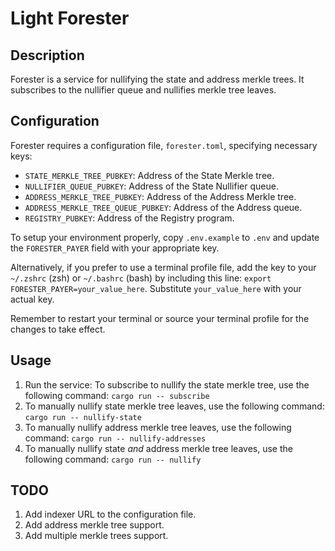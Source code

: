 # Light Forester

## Description

Forester is a service for nullifying the state and address merkle trees.
It subscribes to the nullifier queue and nullifies merkle tree leaves.

## Configuration

Forester requires a configuration file, `forester.toml`, specifying necessary keys:
- `STATE_MERKLE_TREE_PUBKEY`: Address of the State Merkle tree.
- `NULLIFIER_QUEUE_PUBKEY`: Address of the State Nullifier queue.
- `ADDRESS_MERKLE_TREE_PUBKEY`: Address of the Address Merkle tree.
- `ADDRESS_MERKLE_TREE_QUEUE_PUBKEY`: Address of the Address queue.
- `REGISTRY_PUBKEY`: Address of the Registry program.


To setup your environment properly, copy `.env.example` to `.env` 
and update the `FORESTER_PAYER` field with your appropriate key. 

Alternatively, if you prefer to use a terminal profile file, 
add the key to your `~/.zshrc` (zsh) or `~/.bashrc` (bash) 
by including this line: `export FORESTER_PAYER=your_value_here`.
Substitute `your_value_here` with your actual key. 

Remember to restart your terminal or source your terminal profile for the changes to take effect.

## Usage

1. Run the service:
To subscribe to nullify the state merkle tree, use the following command:
`cargo run -- subscribe`
2. To manually nullify state merkle tree leaves, use the following command:
`cargo run -- nullify-state`
3. To manually nullify address merkle tree leaves, use the following command:
`cargo run -- nullify-addresses`
4. To manually nullify state *and* address merkle tree leaves, use the following command:
   `cargo run -- nullify`


## TODO

1. Add indexer URL to the configuration file.
2. Add address merkle tree support.
3. Add multiple merkle trees support.
